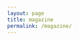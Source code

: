 ```yaml
---
layout: page
title: magazine
permalink: /magazine/
---
```


<!-- <h1>Menu Test</h1>
<ul>
  {% assign tag_posts = site.posts | where: "categories", "category_2" %}
  {% for post in tag_posts %}
    <li>
      <a href="{{ post.url | relative_url }}">{{ post.title }}</a>
      <span>{{ post.date | date: "%Y-%m-%d" }}</span>
    </li>
  {% endfor %}
</ul> -->